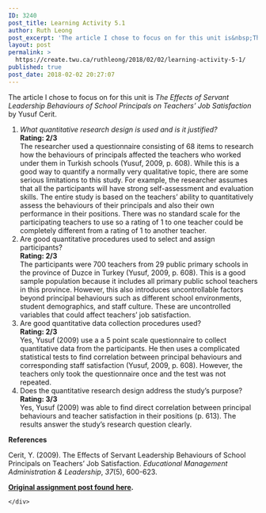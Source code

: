```yaml
---
ID: 3240
post_title: Learning Activity 5.1
author: Ruth Leong
post_excerpt: 'The article I chose to focus on for this unit is&nbsp;The Effects of Servant Leadership Behaviours of School Principals on Teachers&rsquo; Job Satisfaction by Yusuf Cerit. What quantitative research design is used and is it justified? Rating: 2/3 The researcher used a questionnaire consisting of 68 items to research how the behaviours of principals affected [&hellip;]'
layout: post
permalink: >
  https://create.twu.ca/ruthleong/2018/02/02/learning-activity-5-1/
published: true
post_date: 2018-02-02 20:27:07
---
```

The article I chose to focus on for this unit is<em> The Effects of Servant Leadership Behaviours of School Principals on Teachers&#8217; Job Satisfaction</em> by Yusuf Cerit.

<ol>
<li><em>What quantitative research design is used and is it justified?</em><br />
<strong>Rating: 2/3</strong><br />
The researcher used a questionnaire consisting of 68 items to research how the behaviours of principals affected the teachers who worked under them in Turkish schools (Yusuf, 2009, p. 608). While this is a good way to quantify a normally very qualitative topic, there are some serious limitations to this study. For example, the researcher assumes that all the participants will have strong self-assessment and evaluation skills. The entire study is based on the teachers&#8217; ability to quantitatively assess the behaviours of their principals and also their own performance in their positions. There was no standard scale for the participating teachers to use so a rating of 1 to one teacher could be completely different from a rating of 1 to another teacher.</li>
<li>Are good quantitative procedures used to select and assign participants?<br />
<strong>Rating: 2/3</strong><br />
The participants were 700 teachers from 29 public primary schools in the province of Duzce in Turkey (Yusuf, 2009, p. 608). This is a good sample population because it includes all primary public school teachers in this province. However, this also introduces uncontrollable factors beyond principal behaviours such as different school environments, student demographics, and staff culture. These are uncontrolled variables that could affect teachers&#8217; job satisfaction.</li>
<li>Are good quantitative data collection procedures used?<br />
<strong>Rating: 2/3</strong><br />
Yes, Yusuf (2009) use a a 5 point scale questionnaire to collect quantitative data from the participants. He then uses a complicated statistical tests to find correlation between principal behaviours and corresponding staff satisfaction (Yusuf, 2009, p. 608). However, the teachers only took the questionnaire once and the test was not repeated.</li>
<li>Does the quantitative research design address the study’s purpose?<br />
<strong>Rating: 3/3<br />
</strong>Yes, Yusuf (2009) was able to find direct correlation between principal behaviours and teacher satisfaction in their positions (p. 613). The results answer the study&#8217;s research question clearly.</li>
</ol>

<strong>References</strong>

Cerit, Y. (2009). The Effects of Servant Leadership Behaviours of School Principals on Teachers&#8217; Job Satisfaction. <i>Educational Management Administration &amp; Leadership</i>, <i>37</i>(5), 600-623.

<strong><a href="https://create.twu.ca/ldrs591-sp18/unit-5-learning-activities/">Original assignment post found here</a>. </strong>

<div id="themify_builder_content-425" data-postid="425" class="themify_builder_content themify_builder_content-425 themify_builder">

    </div>

<!-- /themify_builder_content -->